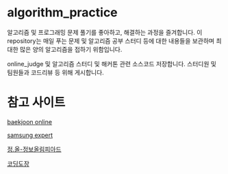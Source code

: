 # algorithm_practice
알고리즘 및 프로그래밍 문제 풀기를 좋아하고, 해결하는 과정을 즐겨합니다.
이 repository는 매일 푸는 문제 및 알고리즘 공부 스터디 등에 대한 내용들을 보관하며
최대한 많은 양의 알고리즘을 접하기 위함입니다.

online_judge 및 알고리즘 스터디 및 해커톤 관련 소스코드 저장합니다. 스터디원 및 팀원들과
코드리뷰 등 위해 게시합니다.


# 참고 사이트
[baekjoon online](https://www.acmicpc.net/)  

[samsung expert](https://www.swexpertacademy.com/main/main.do)  

[정.올-정보올림피아드](http://www.jungol.co.kr/bbs/faq.php)  

[코딩도장](http://codingdojang.com/)  
